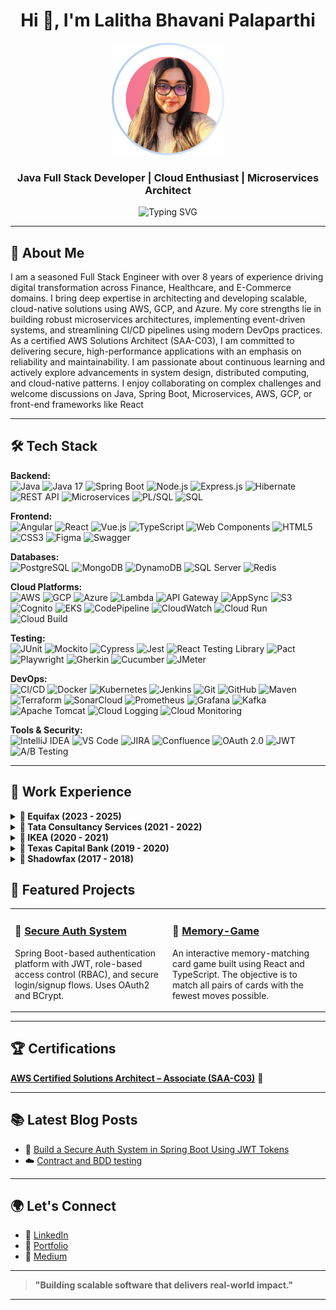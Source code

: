 <h1 align="center">Hi 👋, I'm Lalitha Bhavani Palaparthi</h1>

<p align="center">
  <img src="profile-pic.png" width="180" />
</p>

<h3 align="center">Java Full Stack Developer | Cloud Enthusiast | Microservices Architect</h3>

<p align="center">
  <img src="https://readme-typing-svg.demolab.com?font=Fira+Code&size=24&pause=1000&center=true&width=600&lines=Java+%7C+Spring+Boot+%7C+AWS+%7C+GCP+%7C+React;Building+Scalable+Microservices;Cloud-Native+Developer;Certified+AWS+Solutions+Architect+%F0%9F%93%9D" alt="Typing SVG" />
</p>



---

## 🚀 About Me
I am a seasoned Full Stack Engineer with over 8 years of experience driving digital transformation across Finance, Healthcare, and E-Commerce domains. I bring deep expertise in architecting and developing scalable, cloud-native solutions using AWS, GCP, and Azure. My core strengths lie in building robust microservices architectures, implementing event-driven systems, and streamlining CI/CD pipelines using modern DevOps practices. As a certified AWS Solutions Architect (SAA-C03), I am committed to delivering secure, high-performance applications with an emphasis on reliability and maintainability. I am passionate about continuous learning and actively explore advancements in system design, distributed computing, and cloud-native patterns. I enjoy collaborating on complex challenges and welcome discussions on Java, Spring Boot, Microservices, AWS, GCP, or front-end frameworks like React

---

## 🛠️ Tech Stack

**Backend:**  
![Java](https://img.shields.io/badge/Java-ED8B00?style=for-the-badge&logo=openjdk&logoColor=white)
![Java 17](https://img.shields.io/badge/Java%2017-ED8B00?style=for-the-badge&logo=openjdk&logoColor=white)
![Spring Boot](https://img.shields.io/badge/Spring_Boot-6DB33F?style=for-the-badge&logo=springboot&logoColor=white)
![Node.js](https://img.shields.io/badge/Node.js-339933?style=for-the-badge&logo=nodedotjs&logoColor=white)
![Express.js](https://img.shields.io/badge/Express.js-000000?style=for-the-badge&logo=express&logoColor=white)
![Hibernate](https://img.shields.io/badge/Hibernate-59666C?style=for-the-badge&logo=hibernate&logoColor=white)
![REST API](https://img.shields.io/badge/REST-FF6C37?style=for-the-badge&logo=flask&logoColor=white)
![Microservices](https://img.shields.io/badge/Microservices-007ACC?style=for-the-badge&logo=microgenetics&logoColor=white)
![PL/SQL](https://img.shields.io/badge/PL%2FSQL-F80000?style=for-the-badge&logo=oracle&logoColor=white)
![SQL](https://img.shields.io/badge/SQL-4479A1?style=for-the-badge&logo=sqlite&logoColor=white)

**Frontend:**  
![Angular](https://img.shields.io/badge/Angular-DD0031?style=for-the-badge&logo=angular&logoColor=white)
![React](https://img.shields.io/badge/React-61DAFB?style=for-the-badge&logo=react&logoColor=black)
![Vue.js](https://img.shields.io/badge/Vue.js-4FC08D?style=for-the-badge&logo=vue.js&logoColor=white)
![TypeScript](https://img.shields.io/badge/TypeScript-007ACC?style=for-the-badge&logo=typescript&logoColor=white)
![Web Components](https://img.shields.io/badge/Web%20Components-29ABE2?style=for-the-badge)
![HTML5](https://img.shields.io/badge/HTML5-E34F26?style=for-the-badge&logo=html5&logoColor=white)
![CSS3](https://img.shields.io/badge/CSS3-1572B6?style=for-the-badge&logo=css3&logoColor=white)
![Figma](https://img.shields.io/badge/Figma-F24E1E?style=for-the-badge&logo=figma&logoColor=white)
![Swagger](https://img.shields.io/badge/Swagger-85EA2D?style=for-the-badge&logo=swagger&logoColor=black)

**Databases:**  
![PostgreSQL](https://img.shields.io/badge/PostgreSQL-336791?style=for-the-badge&logo=postgresql&logoColor=white)
![MongoDB](https://img.shields.io/badge/MongoDB-47A248?style=for-the-badge&logo=mongodb&logoColor=white)
![DynamoDB](https://img.shields.io/badge/DynamoDB-4053D6?style=for-the-badge&logo=amazondynamodb&logoColor=white)
![SQL Server](https://img.shields.io/badge/SQL_Server-CC2927?style=for-the-badge&logo=microsoftsqlserver&logoColor=white)
![Redis](https://img.shields.io/badge/Redis-DC382D?style=for-the-badge&logo=redis&logoColor=white)

**Cloud Platforms:**  
![AWS](https://img.shields.io/badge/AWS-232F3E?style=for-the-badge&logo=amazonaws&logoColor=white)
![GCP](https://img.shields.io/badge/GCP-4285F4?style=for-the-badge&logo=googlecloud&logoColor=white)
![Azure](https://img.shields.io/badge/Azure-0078D4?style=for-the-badge&logo=microsoftazure&logoColor=white)
![Lambda](https://img.shields.io/badge/AWS%20Lambda-FF9900?style=for-the-badge&logo=awslambda&logoColor=white)
![API Gateway](https://img.shields.io/badge/API%20Gateway-FF4F00?style=for-the-badge&logo=amazonaws&logoColor=white)
![AppSync](https://img.shields.io/badge/AppSync-8B3FFD?style=for-the-badge&logo=awsamplify&logoColor=white)
![S3](https://img.shields.io/badge/S3-569A31?style=for-the-badge&logo=amazon-s3&logoColor=white)
![Cognito](https://img.shields.io/badge/Cognito-8C4EFC?style=for-the-badge&logo=amazonaws&logoColor=white)
![EKS](https://img.shields.io/badge/EKS-0052CC?style=for-the-badge&logo=kubernetes&logoColor=white)
![CodePipeline](https://img.shields.io/badge/CodePipeline-4B612C?style=for-the-badge&logo=aws&logoColor=white)
![CloudWatch](https://img.shields.io/badge/CloudWatch-FF4F8B?style=for-the-badge&logo=amazonaws&logoColor=white)
![Cloud Run](https://img.shields.io/badge/Cloud%20Run-4285F4?style=for-the-badge&logo=googlecloud&logoColor=white)
![Cloud Build](https://img.shields.io/badge/Cloud%20Build-34A853?style=for-the-badge&logo=googlecloud&logoColor=white)

**Testing:**  
![JUnit](https://img.shields.io/badge/JUnit-25A162?style=for-the-badge&logo=java&logoColor=white)
![Mockito](https://img.shields.io/badge/Mockito-FFCB2B?style=for-the-badge&logo=java&logoColor=black)
![Cypress](https://img.shields.io/badge/Cypress-17202C?style=for-the-badge&logo=cypress&logoColor=white)
![Jest](https://img.shields.io/badge/Jest-C21325?style=for-the-badge&logo=jest&logoColor=white)
![React Testing Library](https://img.shields.io/badge/React%20Testing%20Library-E33332?style=for-the-badge&logo=testing-library&logoColor=white)
![Pact](https://img.shields.io/badge/Pact-FF0055?style=for-the-badge)
![Playwright](https://img.shields.io/badge/Playwright-2EAD33?style=for-the-badge&logo=microsoft&logoColor=white)
![Gherkin](https://img.shields.io/badge/Gherkin-5E5E5E?style=for-the-badge)
![Cucumber](https://img.shields.io/badge/Cucumber-23D96C?style=for-the-badge&logo=cucumber&logoColor=white)
![JMeter](https://img.shields.io/badge/JMeter-D22128?style=for-the-badge&logo=apachejmeter&logoColor=white)

**DevOps:**  
![CI/CD](https://img.shields.io/badge/CI%2FCD-0A0A0A?style=for-the-badge&logo=githubactions&logoColor=white)
![Docker](https://img.shields.io/badge/Docker-2496ED?style=for-the-badge&logo=docker&logoColor=white)
![Kubernetes](https://img.shields.io/badge/Kubernetes-326CE5?style=for-the-badge&logo=kubernetes&logoColor=white)
![Jenkins](https://img.shields.io/badge/Jenkins-D24939?style=for-the-badge&logo=jenkins&logoColor=white)
![Git](https://img.shields.io/badge/Git-F05032?style=for-the-badge&logo=git&logoColor=white)
![GitHub](https://img.shields.io/badge/GitHub-181717?style=for-the-badge&logo=github&logoColor=white)
![Maven](https://img.shields.io/badge/Maven-C71A36?style=for-the-badge&logo=apachemaven&logoColor=white)
![Terraform](https://img.shields.io/badge/Terraform-7B42BC?style=for-the-badge&logo=terraform&logoColor=white)
![SonarCloud](https://img.shields.io/badge/SonarCloud-F3702A?style=for-the-badge&logo=sonarcloud&logoColor=white)
![Prometheus](https://img.shields.io/badge/Prometheus-E6522C?style=for-the-badge&logo=prometheus&logoColor=white)
![Grafana](https://img.shields.io/badge/Grafana-F46800?style=for-the-badge&logo=grafana&logoColor=white)
![Kafka](https://img.shields.io/badge/Kafka-231F20?style=for-the-badge&logo=apachekafka&logoColor=white)
![Apache Tomcat](https://img.shields.io/badge/Tomcat-F8DC75?style=for-the-badge&logo=apachetomcat&logoColor=black)
![Cloud Logging](https://img.shields.io/badge/Cloud%20Logging-4285F4?style=for-the-badge&logo=googlecloud&logoColor=white)
![Cloud Monitoring](https://img.shields.io/badge/Cloud%20Monitoring-34A853?style=for-the-badge&logo=googlecloud&logoColor=white)

**Tools & Security:**  
![IntelliJ IDEA](https://img.shields.io/badge/IntelliJ_IDEA-000000?style=for-the-badge&logo=intellijidea&logoColor=white)
![VS Code](https://img.shields.io/badge/VS_Code-007ACC?style=for-the-badge&logo=visualstudiocode&logoColor=white)
![JIRA](https://img.shields.io/badge/JIRA-0052CC?style=for-the-badge&logo=jira&logoColor=white)
![Confluence](https://img.shields.io/badge/Confluence-172B4D?style=for-the-badge&logo=confluence&logoColor=white)
![OAuth 2.0](https://img.shields.io/badge/OAuth_2.0-000000?style=for-the-badge&logo=oauth&logoColor=white)
![JWT](https://img.shields.io/badge/JWT-000000?style=for-the-badge&logo=jsonwebtokens&logoColor=white)
![A/B Testing](https://img.shields.io/badge/A%2FB%20Testing-000000?style=for-the-badge&logo=abtesting&logoColor=white)

---
## 💼 Work Experience

<details>
  <summary><strong>🔹 Equifax (2023 - 2025)</strong></summary>
  <br>
  <ul>
    <li>Developed modular Angular micro-frontends and Spring Boot microservices.</li>
    <li>Integrated GCP services like GKE, Pub/Sub, and Load Balancing.</li>
    <li>Adopted BDD practices with Cypress; documented APIs with OpenAPI (Swagger).</li>
    <li>Implemented Helm charts for efficient Kubernetes deployments.</li>
  </ul>
</details>

<details>
  <summary><strong>🔹 Tata Consultancy Services (2021 - 2022)</strong></summary>
  <br>
  <ul>
    <li>Built PatientApp with React and GraphQL APIs via AWS AppSync.</li>
    <li>Orchestrated serverless workflows using AWS Lambda and EKS.</li>
    <li>Automated CI/CD using AWS CodePipeline and monitored with CloudWatch.</li>
    <li>Optimized backend storage using DynamoDB and S3.</li>
  </ul>
</details>

<details>
  <summary><strong>🔹 IKEA (2020 - 2021)</strong></summary>
  <br>
  <ul>
    <li>Developed Customer Rewards System using Node.js (TypeScript) and Vue.js.</li>
    <li>Designed event-driven architecture with Apache Kafka.</li>
    <li>Deployed microservices on GCP Cloud Run and managed infrastructure with Terraform.</li>
    <li>Followed GitOps principles with Cloud Build and Artifact Registry.</li>
  </ul>
</details>

<details>
  <summary><strong>🔹 Texas Capital Bank (2019 - 2020)</strong></summary>
  <br>
  <ul>
    <li>Modernized Loan Origination Systems using Angular 12 and Spring Boot.</li>
    <li>Built asynchronous microservices communication using Apache Kafka.</li>
    <li>Managed Kubernetes (GKE) deployments with Jenkins pipelines.</li>
    <li>Optimized PostgreSQL database schemas for high-throughput operations.</li>
  </ul>
</details>

<details>
  <summary><strong>🔹 Shadowfax (2017 - 2018)</strong></summary>
  <br>
  <ul>
    <li>Built Smart Delivery Management System using React, Redux, and Spring Boot.</li>
    <li>Enhanced delivery tracking and route optimization with PostgreSQL and MongoDB.</li>
    <li>Secured APIs with OAuth2 and JWT authentication strategies.</li>
    <li>Deployed services on Azure App Services and integrated Azure SQL Database.</li>
  </ul>
</details>


## 🔧 Featured Projects

<table>
  <tr>
    <td width="50%">
      <h3>🔐 <a href="https://github.com/LalithaBP/secure-auth-system">Secure Auth System</a></h3>
      <p>
        Spring Boot-based authentication platform with JWT, role-based access control (RBAC), and secure login/signup flows. Uses OAuth2 and BCrypt.
      </p>
    </td>
    <td width="50%">
      <h3>🏥 <a href="https://github.com/LalithaBP/memoryGame.git">Memory-Game</a></h3>
      <p>
        An interactive memory-matching card game built using React and TypeScript. The objective is to match all pairs of cards with the fewest moves possible. 
      </p>
    </td>
  </tr>
 
</table>

---


## 🏆 Certifications


**[AWS Certified Solutions Architect – Associate (SAA-C03)](https://www.credly.com/badges/ba925b76-99ee-4858-b840-33bfbba3252a/public_url)** 🏅



---

## 📚 Latest Blog Posts

- 🔐 [Build a Secure Auth System in Spring Boot Using JWT Tokens](https://medium.com/@plalithasde/build-a-secure-auth-system-in-spring-boot-using-jwt-tokens-5b67c18f189f)
- ☁️ [Contract and BDD testing](https://medium.com/@plalithasde/contract-and-bdd-testing-with-junit-cucumber-and-gherkin-real-world-examples-for-java-ec0c042d1383)



---


## 🌍 Let's Connect

- 🔗 [LinkedIn](https://www.linkedin.com/in/lbpsde/)
- 🔗 [Portfolio](https://lalithabp.github.io/LalithaBP/)
- 🔗 [Medium](https://medium.com/@plalithasde)

---

> **"Building scalable software that delivers real-world impact."**

---
